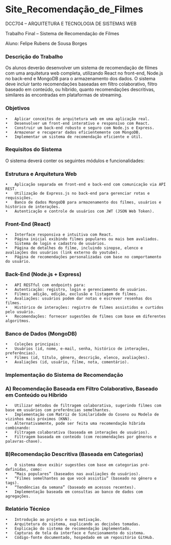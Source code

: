 # Site_Recomendação_de_Filmes

DCC704 – ARQUITETURA E TECNOLOGIA DE SISTEMAS WEB

Trabalho Final – Sistema de Recomendação de Filmes

Aluno: Felipe Rubens de Sousa Borges

### Descrição do Trabalho
Os alunos deverão desenvolver um sistema de recomendação de filmes com uma arquitetura web completa, utilizando React no front-end, Node.js no back-end e MongoDB para o armazenamento dos dados. O sistema deve incluir tanto recomendações baseadas em filtro colaborativo, filtro baseado em conteúdo, ou híbrido, quanto recomendações descritivas, similares às encontradas em plataformas de streaming.

### Objetivos
	•	Aplicar conceitos de arquitetura web em uma aplicação real.
	•	Desenvolver um front-end interativo e responsivo com React.
	•	Construir um back-end robusto e seguro com Node.js e Express.
	•	Armazenar e recuperar dados eficientemente com MongoDB.
	•	Implementar um sistema de recomendação eficiente e útil.

### Requisitos do Sistema

O sistema deverá conter os seguintes módulos e funcionalidades:

### Estrutura e Arquitetura Web
	•	Aplicação separada em front-end e back-end com comunicação via API REST.
	•	Utilização de Express.js no back-end para gerenciar rotas e requisições.
	•	Banco de dados MongoDB para armazenamento dos filmes, usuários e histórico de interações.
	•	Autenticação e controle de usuários com JWT (JSON Web Token).

### Front-End (React)
	•	Interface responsiva e intuitiva com React.
	•	Página inicial exibindo filmes populares ou mais bem avaliados.
	•	Sistema de login e cadastro de usuários.
	•	Página de detalhes do filme, incluindo sinopse, elenco e avaliações dos usuários (link externo do youtube).
	•	Página de recomendações personalizadas com base no comportamento do usuário.

### Back-End (Node.js + Express)
	•	API RESTful com endpoints para:
	•	Autenticação: registro, login e gerenciamento de usuários.
	•	Filmes: adição, edição, exclusão e listagem de filmes.
	•	Avaliações: usuários podem dar notas e escrever resenhas dos filmes.
	•	Histórico de interações: registro de filmes assistidos e curtidos pelo usuário.
	•	Recomendações: fornecer sugestões de filmes com base em diferentes algoritmos.

### Banco de Dados (MongoDB)
	•	Coleções principais:
	•	Usuários (id, nome, e-mail, senha, histórico de interações, preferências).
	•	Filmes (id, título, gênero, descrição, elenco, avaliações).
	•	Avaliações (id, usuário, filme, nota, comentário).

### Implementação do Sistema de Recomendação

### A) Recomendação Baseada em Filtro Colaborativo, Baseado em Conteúdo ou Híbrido
	•	Utilizar métodos de filtragem colaborativa, sugerindo filmes com base em usuários com preferências semelhantes.
	•	Implementação com Matriz de Similaridade do Coseno ou Modelo de vizinhos mais próximos (KNN).
	•	Alternativamente, pode ser feita uma recomendação híbrida combinando:
	•	Filtragem colaborativa (baseada em interações de usuários).
	•	Filtragem baseada em conteúdo (com recomendações por gêneros e palavras-chave).

### B)Recomendação Descritiva (Baseada em Categorias)
	•	O sistema deve exibir sugestões com base em categorias pré-definidas, como:
	•	“Mais populares” (baseados nas avaliações de usuários).
	•	“Filmes semelhantes ao que você assistiu” (baseado no gênero e tags).
	•	“Tendências da semana” (baseado em acessos recentes).
	•	Implementação baseada em consultas ao banco de dados com agregações.


### Relatório Técnico
	•	Introdução ao projeto e sua motivação.
	•	Arquitetura do sistema, explicando as decisões tomadas.
	•	Explicação do sistema de recomendação implementado.
	•	Capturas de tela da interface e funcionamento do sistema.
	•	Código-fonte documentado, hospedado em um repositório GitHub.
